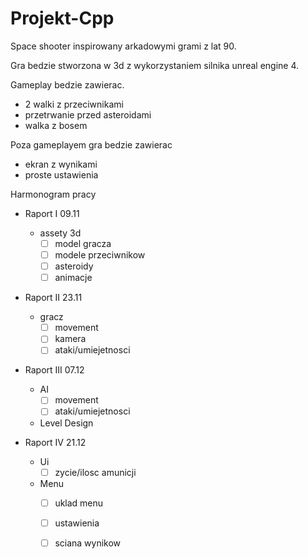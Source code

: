# Projekt-Cpp

Space shooter inspirowany arkadowymi grami z lat 90.

Gra bedzie stworzona w 3d z wykorzystaniem silnika unreal engine 4.

Gameplay bedzie zawierac.
   - 2 walki z przeciwnikami
   - przetrwanie przed asteroidami
   - walka z bosem
 
 Poza gameplayem gra bedzie zawierac 
   - ekran z wynikami
   - proste ustawienia


Harmonogram pracy
   - Raport I     09.11
       - assety 3d
           - [ ] model gracza
           - [ ] modele przeciwnikow
           - [ ] asteroidy
           - [ ] animacje
 
   - Raport II    23.11
       - gracz
           - [ ] movement
           - [ ] kamera
           - [ ] ataki/umiejetnosci
      
   - Raport III   07.12
       - AI
           - [ ] movement
           - [ ] ataki/umiejetnosci
       - Level Design

     
   - Raport IV    21.12
       - Ui
           - [ ] zycie/ilosc amunicji
       - Menu
           - [ ] uklad menu
           - [ ] ustawienia
           - [ ] sciana wynikow
       
